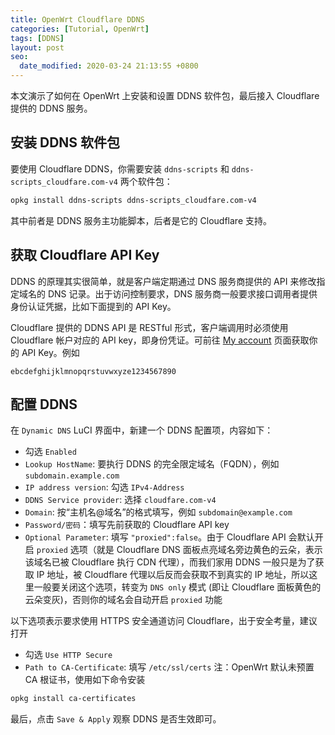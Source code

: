 ```yaml
---
title: OpenWrt Cloudflare DDNS
categories: [Tutorial, OpenWrt]
tags: [DDNS]
layout: post
seo:
  date_modified: 2020-03-24 21:13:55 +0800
---
```


本文演示了如何在 OpenWrt 上安装和设置 DDNS 软件包，最后接入 Cloudflare 提供的 DDNS 服务。

## 安装 DDNS 软件包

要使用 Cloudflare DDNS，你需要安装 `ddns-scripts` 和 `ddns-scripts_cloudfare.com-v4` 两个软件包：

```sh
opkg install ddns-scripts ddns-scripts_cloudfare.com-v4
```

其中前者是 DDNS 服务主功能脚本，后者是它的 Cloudflare 支持。

## 获取 Cloudflare API Key

DDNS 的原理其实很简单，就是客户端定期通过 DNS 服务商提供的 API 来修改指定域名的 DNS 记录。出于访问控制要求，DNS 服务商一般要求接口调用者提供身份认证凭据，比如下面提到的 API Key。

Cloudflare 提供的 DDNS API 是 RESTful 形式，客户端调用时必须使用 Cloudflare 帐户对应的 API key，即身份凭证。可前往 [My account](https://dash.cloudflare.com/profile/api-tokens) 页面获取你的 API Key。例如

```
ebcdefghijklmnopqrstuvwxyze1234567890
```

## 配置 DDNS

在 `Dynamic DNS` LuCI 界面中，新建一个 DDNS 配置项，内容如下：

- 勾选 `Enabled`
- `Lookup HostName`: 要执行 DDNS 的完全限定域名（FQDN），例如 `subdomain.example.com`
- `IP address version`: 勾选 `IPv4-Address`
- `DDNS Service provider`: 选择 `cloudfare.com-v4`
- `Domain`: 按“主机名@域名”的格式填写，例如 `subdomain@example.com`
- `Password/密码`：填写先前获取的 Cloudflare API key
- `Optional Parameter`: 填写 `"proxied":false`。由于 Cloudflare API 会默认开启 `proxied` 选项（就是 Cloudflare DNS 面板点亮域名旁边黄色的云朵，表示该域名已被 Cloudflare 执行 CDN 代理），而我们家用 DDNS 一般只是为了获取 IP 地址，被 Cloudflare 代理以后反而会获取不到真实的 IP 地址，所以这里一般要关闭这个选项，转变为 `DNS only` 模式 (即让 Cloudflare 面板黄色的云朵变灰)，否则你的域名会自动开启 `proxied` 功能

以下选项表示要求使用 HTTPS 安全通道访问 Cloudflare，出于安全考量，建议打开

- 勾选 `Use HTTP Secure`
- `Path to CA-Certificate`: 填写 `/etc/ssl/certs` 注：OpenWrt 默认未预置 CA 根证书，使用如下命令安装

```sh
opkg install ca-certificates
```

最后，点击 `Save & Apply` 观察 DDNS 是否生效即可。
